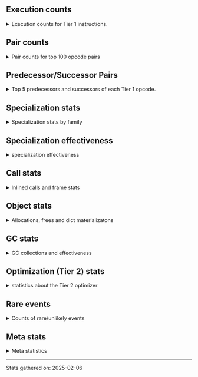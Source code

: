 ## Execution counts

<details>
<summary> Execution counts for Tier 1 instructions. </summary>


The "miss ratio" column shows the percentage of times the instruction
executed that it deoptimized. When this happens, the base unspecialized
instruction is not counted.

<table>
<thead>
<tr>
<th align="left">Name</th>
<th align="right">Base Count</th>
<th align="right">Head Count</th>
<th align="right">Change</th>
</tr>
</thead>
<tbody>
<tr>
<td align="left">POP_JUMP_IF_NONE</td>
<td align="right">513,640</td>
<td align="right">730,880</td>
<td align="right">42.3%</td>
</tr>
<tr>
<td align="left">BUILD_LIST</td>
<td align="right">575,140</td>
<td align="right">792,380</td>
<td align="right">37.8%</td>
</tr>
<tr>
<td align="left">NOT_TAKEN</td>
<td align="right">329,020</td>
<td align="right">424,320</td>
<td align="right">29.0%</td>
</tr>
<tr>
<td align="left">LOAD_ATTR_NONDESCRIPTOR_WITH_VALUES</td>
<td align="right">623,200</td>
<td align="right">800,740</td>
<td align="right">28.5%</td>
</tr>
<tr>
<td align="left">CALL_METHOD_DESCRIPTOR_FAST</td>
<td align="right">2,024,660</td>
<td align="right">2,317,180</td>
<td align="right">14.4%</td>
</tr>
<tr>
<td align="left">CALL_METHOD_DESCRIPTOR_NOARGS</td>
<td align="right">3,188,900</td>
<td align="right">3,363,360</td>
<td align="right">5.5%</td>
</tr>
<tr>
<td align="left">FOR_ITER</td>
<td align="right">3,277,200</td>
<td align="right">3,451,720</td>
<td align="right">5.3%</td>
</tr>
<tr>
<td align="left">GET_ITER</td>
<td align="right">3,311,780</td>
<td align="right">3,486,240</td>
<td align="right">5.3%</td>
</tr>
<tr>
<td align="left">STORE_FAST_STORE_FAST</td>
<td align="right">3,374,460</td>
<td align="right">3,549,020</td>
<td align="right">5.2%</td>
</tr>
<tr>
<td align="left">UNPACK_SEQUENCE_TWO_TUPLE</td>
<td align="right">3,374,460</td>
<td align="right">3,549,020</td>
<td align="right">5.2%</td>
</tr>
<tr>
<td align="left">ENTER_EXECUTOR</td>
<td align="right">8,678,500</td>
<td align="right">9,083,840</td>
<td align="right">4.7%</td>
</tr>
<tr>
<td align="left">TO_BOOL_BOOL</td>
<td align="right">8,610,400</td>
<td align="right">8,984,880</td>
<td align="right">4.3%</td>
</tr>
<tr>
<td align="left">POP_JUMP_IF_TRUE</td>
<td align="right">19,323,660</td>
<td align="right">19,915,280</td>
<td align="right">3.1%</td>
</tr>
<tr>
<td align="left">CALL_ISINSTANCE</td>
<td align="right">2,911,760</td>
<td align="right">2,993,720</td>
<td align="right">2.8%</td>
</tr>
<tr>
<td align="left">COMPARE_OP</td>
<td align="right">10,431,100</td>
<td align="right">10,648,400</td>
<td align="right">2.1%</td>
</tr>
<tr>
<td align="left">LOAD_ATTR_METHOD_NO_DICT</td>
<td align="right">32,934,900</td>
<td align="right">33,401,880</td>
<td align="right">1.4%</td>
</tr>
<tr>
<td align="left">LOAD_GLOBAL_BUILTIN</td>
<td align="right">12,030,720</td>
<td align="right">12,194,540</td>
<td align="right">1.4%</td>
</tr>
<tr>
<td align="left">STORE_FAST</td>
<td align="right">24,747,440</td>
<td align="right">25,039,960</td>
<td align="right">1.2%</td>
</tr>
<tr>
<td align="left">LOAD_FAST</td>
<td align="right">160,860,140</td>
<td align="right">162,136,020</td>
<td align="right">0.8%</td>
</tr>
<tr>
<td align="left">LOAD_ATTR_SLOT</td>
<td align="right">67,397,060</td>
<td align="right">67,694,740</td>
<td align="right">0.4%</td>
</tr>
<tr>
<td align="left">TO_BOOL_NONE</td>
<td align="right">14,464,260</td>
<td align="right">14,518,720</td>
<td align="right">0.4%</td>
</tr>
<tr>
<td align="left">LOAD_CONST_IMMORTAL</td>
<td align="right">28,788,120</td>
<td align="right">28,842,500</td>
<td align="right">0.2%</td>
</tr>
<tr>
<td align="left">POP_JUMP_IF_FALSE</td>
<td align="right">44,341,240</td>
<td align="right">44,395,800</td>
<td align="right">0.1%</td>
</tr>
<tr>
<td align="left">POP_ITER</td>
<td align="right">152,200</td>
<td align="right">152,120</td>
<td align="right">-0.1%</td>
</tr>
<tr>
<td align="left">JUMP_BACKWARD_JIT</td>
<td align="right">330,780</td>
<td align="right">330,800</td>
<td align="right">0.0%</td>
</tr>
<tr>
<td align="left">LOAD_GLOBAL_MODULE</td>
<td align="right">19,981,840</td>
<td align="right">19,981,940</td>
<td align="right">0.0%</td>
</tr>
<tr>
<td align="left">LOAD_FAST_LOAD_FAST</td>
<td align="right">19,790,780</td>
<td align="right">19,790,820</td>
<td align="right">0.0%</td>
</tr>
<tr>
<td align="left">RESUME_CHECK</td>
<td align="right">43,592,080</td>
<td align="right">43,592,060</td>
<td align="right">-0.0%</td>
</tr>
<tr>
<td align="left">RETURN_VALUE</td>
<td align="right">49,313,680</td>
<td align="right">49,313,680</td>
<td align="right">0.0%</td>
</tr>
<tr>
<td align="left">CALL_PY_EXACT_ARGS</td>
<td align="right">28,820,140</td>
<td align="right">28,820,140</td>
<td align="right">0.0%</td>
</tr>
<tr>
<td align="left">STORE_ATTR_SLOT</td>
<td align="right">18,449,440</td>
<td align="right">18,449,440</td>
<td align="right">0.0%</td>
</tr>
<tr>
<td align="left">TO_BOOL_ALWAYS_TRUE</td>
<td align="right">13,371,120</td>
<td align="right">13,371,120</td>
<td align="right">0.0%</td>
</tr>
<tr>
<td align="left">LOAD_ATTR</td>
<td align="right">13,038,820</td>
<td align="right">13,038,820</td>
<td align="right">0.0%</td>
</tr>
<tr>
<td align="left">LOAD_SMALL_INT</td>
<td align="right">10,297,040</td>
<td align="right">10,297,040</td>
<td align="right">0.0%</td>
</tr>
<tr>
<td align="left">LOAD_ATTR_NONDESCRIPTOR_NO_DICT</td>
<td align="right">9,045,280</td>
<td align="right">9,045,280</td>
<td align="right">0.0%</td>
</tr>
<tr>
<td align="left">POP_TOP</td>
<td align="right">8,064,300</td>
<td align="right">8,064,300</td>
<td align="right">0.0%</td>
</tr>
<tr>
<td align="left">INTERPRETER_EXIT</td>
<td align="right">7,280,640</td>
<td align="right">7,280,640</td>
<td align="right">0.0%</td>
</tr>
<tr>
<td align="left">CONTAINS_OP_DICT</td>
<td align="right">6,674,800</td>
<td align="right">6,674,800</td>
<td align="right">0.0%</td>
</tr>
<tr>
<td align="left">COMPARE_OP_INT</td>
<td align="right">6,289,920</td>
<td align="right">6,289,920</td>
<td align="right">0.0%</td>
</tr>
<tr>
<td align="left">BINARY_OP_ADD_INT</td>
<td align="right">5,332,780</td>
<td align="right">5,332,780</td>
<td align="right">0.0%</td>
</tr>
<tr>
<td align="left">LOAD_ATTR_INSTANCE_VALUE</td>
<td align="right">5,191,920</td>
<td align="right">5,191,920</td>
<td align="right">0.0%</td>
</tr>
<tr>
<td align="left">CALL_BUILTIN_O</td>
<td align="right">5,145,600</td>
<td align="right">5,145,600</td>
<td align="right">0.0%</td>
</tr>
<tr>
<td align="left">COPY</td>
<td align="right">4,864,300</td>
<td align="right">4,864,300</td>
<td align="right">0.0%</td>
</tr>
<tr>
<td align="left">CALL_PY_GENERAL</td>
<td align="right">4,577,340</td>
<td align="right">4,577,340</td>
<td align="right">0.0%</td>
</tr>
<tr>
<td align="left">NOP</td>
<td align="right">4,537,200</td>
<td align="right">4,537,200</td>
<td align="right">0.0%</td>
</tr>
<tr>
<td align="left">BINARY_OP_SUBTRACT_INT</td>
<td align="right">3,717,120</td>
<td align="right">3,717,120</td>
<td align="right">0.0%</td>
</tr>
<tr>
<td align="left">LOAD_DEREF</td>
<td align="right">3,701,880</td>
<td align="right">3,701,880</td>
<td align="right">0.0%</td>
</tr>
<tr>
<td align="left">BINARY_SUBSCR_LIST_INT</td>
<td align="right">3,249,080</td>
<td align="right">3,249,080</td>
<td align="right">0.0%</td>
</tr>
<tr>
<td align="left">PUSH_NULL</td>
<td align="right">3,026,340</td>
<td align="right">3,026,340</td>
<td align="right">0.0%</td>
</tr>
<tr>
<td align="left">SWAP</td>
<td align="right">3,013,420</td>
<td align="right">3,013,420</td>
<td align="right">0.0%</td>
</tr>
<tr>
<td align="left">TO_BOOL_STR</td>
<td align="right">2,873,580</td>
<td align="right">2,873,580</td>
<td align="right">0.0%</td>
</tr>
<tr>
<td align="left">JUMP_FORWARD</td>
<td align="right">2,542,140</td>
<td align="right">2,542,140</td>
<td align="right">0.0%</td>
</tr>
<tr>
<td align="left">BINARY_SUBSCR_STR_INT</td>
<td align="right">2,304,000</td>
<td align="right">2,304,000</td>
<td align="right">0.0%</td>
</tr>
<tr>
<td align="left">CONTAINS_OP_SET</td>
<td align="right">2,115,840</td>
<td align="right">2,115,840</td>
<td align="right">0.0%</td>
</tr>
<tr>
<td align="left">LOAD_ATTR_MODULE</td>
<td align="right">1,597,560</td>
<td align="right">1,597,560</td>
<td align="right">0.0%</td>
</tr>
<tr>
<td align="left">LOAD_ATTR_METHOD_WITH_VALUES</td>
<td align="right">1,286,520</td>
<td align="right">1,286,520</td>
<td align="right">0.0%</td>
</tr>
<tr>
<td align="left">BINARY_SUBSCR_DICT</td>
<td align="right">1,251,840</td>
<td align="right">1,251,840</td>
<td align="right">0.0%</td>
</tr>
<tr>
<td align="left">LOAD_CONST_MORTAL</td>
<td align="right">1,228,920</td>
<td align="right">1,228,920</td>
<td align="right">0.0%</td>
</tr>
<tr>
<td align="left">POP_JUMP_IF_NOT_NONE</td>
<td align="right">1,198,140</td>
<td align="right">1,198,140</td>
<td align="right">0.0%</td>
</tr>
<tr>
<td align="left">CALL_LIST_APPEND</td>
<td align="right">1,190,400</td>
<td align="right">1,190,400</td>
<td align="right">0.0%</td>
</tr>
<tr>
<td align="left">CALL_LEN</td>
<td align="right">1,182,720</td>
<td align="right">1,182,720</td>
<td align="right">0.0%</td>
</tr>
<tr>
<td align="left">LOAD_ATTR_PROPERTY</td>
<td align="right">1,180,980</td>
<td align="right">1,180,980</td>
<td align="right">0.0%</td>
</tr>
<tr>
<td align="left">EXIT_INIT_CHECK</td>
<td align="right">1,059,840</td>
<td align="right">1,059,840</td>
<td align="right">0.0%</td>
</tr>
<tr>
<td align="left">CALL_ALLOC_AND_ENTER_INIT</td>
<td align="right">1,059,840</td>
<td align="right">1,059,840</td>
<td align="right">0.0%</td>
</tr>
<tr>
<td align="left">CALL_BUILTIN_FAST_WITH_KEYWORDS</td>
<td align="right">1,059,840</td>
<td align="right">1,059,840</td>
<td align="right">0.0%</td>
</tr>
<tr>
<td align="left">CALL_BOUND_METHOD_EXACT_ARGS</td>
<td align="right">1,008,220</td>
<td align="right">1,008,220</td>
<td align="right">0.0%</td>
</tr>
<tr>
<td align="left">CALL_TYPE_1</td>
<td align="right">906,240</td>
<td align="right">906,240</td>
<td align="right">0.0%</td>
</tr>
<tr>
<td align="left">BINARY_OP_INPLACE_ADD_UNICODE</td>
<td align="right">875,520</td>
<td align="right">875,520</td>
<td align="right">0.0%</td>
</tr>
<tr>
<td align="left">BUILD_MAP</td>
<td align="right">791,040</td>
<td align="right">791,040</td>
<td align="right">0.0%</td>
</tr>
<tr>
<td align="left">CALL_FUNCTION_EX</td>
<td align="right">760,440</td>
<td align="right">760,440</td>
<td align="right">0.0%</td>
</tr>
<tr>
<td align="left">DICT_MERGE</td>
<td align="right">760,320</td>
<td align="right">760,320</td>
<td align="right">0.0%</td>
</tr>
<tr>
<td align="left">CALL_KW_PY</td>
<td align="right">721,920</td>
<td align="right">721,920</td>
<td align="right">0.0%</td>
</tr>
<tr>
<td align="left">MAKE_CELL</td>
<td align="right">629,820</td>
<td align="right">629,820</td>
<td align="right">0.0%</td>
</tr>
<tr>
<td align="left">BUILD_TUPLE</td>
<td align="right">591,480</td>
<td align="right">591,480</td>
<td align="right">0.0%</td>
</tr>
<tr>
<td align="left">EXTENDED_ARG</td>
<td align="right">583,660</td>
<td align="right">583,660</td>
<td align="right">0.0%</td>
</tr>
<tr>
<td align="left">CALL_KW_NON_PY</td>
<td align="right">483,840</td>
<td align="right">483,840</td>
<td align="right">0.0%</td>
</tr>
<tr>
<td align="left">IS_OP</td>
<td align="right">453,180</td>
<td align="right">453,180</td>
<td align="right">0.0%</td>
</tr>
<tr>
<td align="left">COMPARE_OP_STR</td>
<td align="right">384,000</td>
<td align="right">384,000</td>
<td align="right">0.0%</td>
</tr>
<tr>
<td align="left">FOR_ITER_LIST</td>
<td align="right">143,340</td>
<td align="right">143,340</td>
<td align="right">0.0%</td>
</tr>
<tr>
<td align="left">STORE_DEREF</td>
<td align="right">130,620</td>
<td align="right">130,620</td>
<td align="right">0.0%</td>
</tr>
<tr>
<td align="left">CONTAINS_OP</td>
<td align="right">69,200</td>
<td align="right">69,200</td>
<td align="right">0.0%</td>
</tr>
<tr>
<td align="left">COPY_FREE_VARS</td>
<td align="right">61,500</td>
<td align="right">61,500</td>
<td align="right">0.0%</td>
</tr>
<tr>
<td align="left">CALL_STR_1</td>
<td align="right">53,760</td>
<td align="right">53,760</td>
<td align="right">0.0%</td>
</tr>
<tr>
<td align="left">CALL_BUILTIN_CLASS</td>
<td align="right">46,140</td>
<td align="right">46,140</td>
<td align="right">0.0%</td>
</tr>
<tr>
<td align="left">UNARY_NOT</td>
<td align="right">46,080</td>
<td align="right">46,080</td>
<td align="right">0.0%</td>
</tr>
<tr>
<td align="left">LOAD_FAST_CHECK</td>
<td align="right">46,080</td>
<td align="right">46,080</td>
<td align="right">0.0%</td>
</tr>
<tr>
<td align="left">TO_BOOL_LIST</td>
<td align="right">39,500</td>
<td align="right">39,500</td>
<td align="right">0.0%</td>
</tr>
<tr>
<td align="left">LOAD_ATTR_CLASS_WITH_METACLASS_CHECK</td>
<td align="right">38,400</td>
<td align="right">38,400</td>
<td align="right">0.0%</td>
</tr>
<tr>
<td align="left">CALL_BUILTIN_FAST</td>
<td align="right">30,720</td>
<td align="right">30,720</td>
<td align="right">0.0%</td>
</tr>
<tr>
<td align="left">CALL_NON_PY_GENERAL</td>
<td align="right">23,220</td>
<td align="right">23,220</td>
<td align="right">0.0%</td>
</tr>
<tr>
<td align="left">CHECK_EXC_MATCH</td>
<td align="right">23,040</td>
<td align="right">23,040</td>
<td align="right">0.0%</td>
</tr>
<tr>
<td align="left">POP_EXCEPT</td>
<td align="right">23,040</td>
<td align="right">23,040</td>
<td align="right">0.0%</td>
</tr>
<tr>
<td align="left">PUSH_EXC_INFO</td>
<td align="right">23,040</td>
<td align="right">23,040</td>
<td align="right">0.0%</td>
</tr>
<tr>
<td align="left">MAKE_FUNCTION</td>
<td align="right">15,420</td>
<td align="right">15,420</td>
<td align="right">0.0%</td>
</tr>
<tr>
<td align="left">SET_FUNCTION_ATTRIBUTE</td>
<td align="right">15,420</td>
<td align="right">15,420</td>
<td align="right">0.0%</td>
</tr>
<tr>
<td align="left">BINARY_SUBSCR_GETITEM</td>
<td align="right">15,360</td>
<td align="right">15,360</td>
<td align="right">0.0%</td>
</tr>
<tr>
<td align="left">TO_BOOL_INT</td>
<td align="right">15,360</td>
<td align="right">15,360</td>
<td align="right">0.0%</td>
</tr>
<tr>
<td align="left">CALL_BOUND_METHOD_GENERAL</td>
<td align="right">13,000</td>
<td align="right">13,000</td>
<td align="right">0.0%</td>
</tr>
<tr>
<td align="left">TO_BOOL</td>
<td align="right">7,820</td>
<td align="right">7,820</td>
<td align="right">0.0%</td>
</tr>
<tr>
<td align="left">FOR_ITER_RANGE</td>
<td align="right">7,740</td>
<td align="right">7,740</td>
<td align="right">0.0%</td>
</tr>
<tr>
<td align="left">BINARY_SUBSCR</td>
<td align="right">7,700</td>
<td align="right">7,700</td>
<td align="right">0.0%</td>
</tr>
<tr>
<td align="left">BINARY_OP_ADD_FLOAT</td>
<td align="right">7,680</td>
<td align="right">7,680</td>
<td align="right">0.0%</td>
</tr>
<tr>
<td align="left">DICT_UPDATE</td>
<td align="right">7,680</td>
<td align="right">7,680</td>
<td align="right">0.0%</td>
</tr>
<tr>
<td align="left">BINARY_OP_SUBTRACT_FLOAT</td>
<td align="right">7,680</td>
<td align="right">7,680</td>
<td align="right">0.0%</td>
</tr>
<tr>
<td align="left">STORE_SUBSCR_DICT</td>
<td align="right">7,680</td>
<td align="right">7,680</td>
<td align="right">0.0%</td>
</tr>
<tr>
<td align="left">CALL</td>
<td align="right">220</td>
<td align="right">220</td>
<td align="right">0.0%</td>
</tr>
<tr>
<td align="left">LOAD_GLOBAL</td>
<td align="right">80</td>
<td align="right">80</td>
<td align="right">0.0%</td>
</tr>
<tr>
<td align="left">CALL_INTRINSIC_1</td>
<td align="right">60</td>
<td align="right">60</td>
<td align="right">0.0%</td>
</tr>
<tr>
<td align="left">LIST_EXTEND</td>
<td align="right">60</td>
<td align="right">60</td>
<td align="right">0.0%</td>
</tr>
<tr>
<td align="left">BINARY_SUBSCR_TUPLE_INT</td>
<td align="right">60</td>
<td align="right">60</td>
<td align="right">0.0%</td>
</tr>
<tr>
<td align="left">CALL_METHOD_DESCRIPTOR_O</td>
<td align="right">60</td>
<td align="right">60</td>
<td align="right">0.0%</td>
</tr>
<tr>
<td align="left">BINARY_SLICE</td>
<td align="right">20</td>
<td align="right"></td>
<td align="right"></td>
</tr>
<tr>
<td align="left">UNPACK_SEQUENCE</td>
<td align="right">20</td>
<td align="right">20</td>
<td align="right">0.0%</td>
</tr>
</tbody>
</table>


</details>

## Pair counts

<details>
<summary> Pair counts for top 100 opcode pairs </summary>


Pairs of specialized operations that deoptimize and are then followed by
the corresponding unspecialized instruction are not counted as pairs.

Not included in comparative output.


</details>

## Predecessor/Successor Pairs

<details>
<summary> Top 5 predecessors and successors of each Tier 1 opcode. </summary>


This does not include the unspecialized instructions that occur after a
specialized instruction deoptimizes.

Not included in comparative output.


</details>

## Specialization stats

<details>
<summary> Specialization stats by family </summary>

### BINARY_OP

<details>
<summary> specialization stats for BINARY_OP family </summary>

<table>
<thead>
<tr>
<th align="left">Kind</th>
<th align="right">Base Count</th>
<th align="right">Base Ratio</th>
<th align="right">Head Count</th>
<th align="right">Head Ratio</th>
<th align="right">Change</th>
</tr>
</thead>
<tbody>
<tr>
<td align="left">
hit
<details>
<summary>ⓘ</summary>

Specialized instructions that complete.
</details>
</td>
<td align="right">38,883,780</td>
<td align="right">100.0%</td>
<td align="right">38,883,780</td>
<td align="right">100.0%</td>
<td align="right">0.0%</td>
</tr>
<tr>
<td align="left">
miss
<details>
<summary>ⓘ</summary>

Specialized instructions that deopt.
</details>
</td>
<td align="right">60</td>
<td align="right">0.0%</td>
<td align="right">60</td>
<td align="right">0.0%</td>
<td align="right">0.0%</td>
</tr>
</tbody>
</table>


</details>

### BINARY_SLICE

<details>
<summary> specialization stats for BINARY_SLICE family </summary>

<table>
<thead>
<tr>
<th align="left">Kind</th>
<th align="right">Base Count</th>
<th align="right">Base Ratio</th>
<th align="right">Head Count</th>
<th align="right">Head Ratio</th>
<th align="right">Change</th>
</tr>
</thead>
<tbody>
<tr>
<td align="left">
deferred
<details>
<summary>ⓘ</summary>

Lists the number of "deferred" (i.e. not specialized) instructions executed.
</details>
</td>
<td align="right">20</td>
<td align="right">100.0%</td>
<td align="right"></td>
<td align="right"></td>
<td align="right"></td>
</tr>
</tbody>
</table>


</details>

### BINARY_SUBSCR

<details>
<summary> specialization stats for BINARY_SUBSCR family </summary>

<table>
<thead>
<tr>
<th align="left">Kind</th>
<th align="right">Base Count</th>
<th align="right">Base Ratio</th>
<th align="right">Head Count</th>
<th align="right">Head Ratio</th>
<th align="right">Change</th>
</tr>
</thead>
<tbody>
<tr>
<td align="left">
deferred
<details>
<summary>ⓘ</summary>

Lists the number of "deferred" (i.e. not specialized) instructions executed.
</details>
</td>
<td align="right">7,680</td>
<td align="right">0.0%</td>
<td align="right">7,680</td>
<td align="right">0.0%</td>
<td align="right">0.0%</td>
</tr>
<tr>
<td align="left">
hit
<details>
<summary>ⓘ</summary>

Specialized instructions that complete.
</details>
</td>
<td align="right">25,904,700</td>
<td align="right">99.9%</td>
<td align="right">25,904,700</td>
<td align="right">99.9%</td>
<td align="right">0.0%</td>
</tr>
<tr>
<td align="left">
miss
<details>
<summary>ⓘ</summary>

Specialized instructions that deopt.
</details>
</td>
<td align="right">23,480</td>
<td align="right">0.1%</td>
<td align="right">23,480</td>
<td align="right">0.1%</td>
<td align="right">0.0%</td>
</tr>
</tbody>
</table>

<table>
<thead>
<tr>
<th align="left">Success</th>
<th align="right">Base Count</th>
<th align="right">Base Ratio</th>
<th align="right">Head Count</th>
<th align="right">Head Ratio</th>
<th align="right">Change</th>
</tr>
</thead>
<tbody>
<tr>
<td align="left">Success</td>
<td align="right">460</td>
<td align="right">100.0%</td>
<td align="right">460</td>
<td align="right">100.0%</td>
<td align="right">0.0%</td>
</tr>
<tr>
<td align="left">Failure</td>
<td align="right">0</td>
<td align="right">0.0%</td>
<td align="right">0</td>
<td align="right">0.0%</td>
<td align="right"></td>
</tr>
</tbody>
</table>


</details>

### CALL

<details>
<summary> specialization stats for CALL family </summary>

<table>
<thead>
<tr>
<th align="left">Kind</th>
<th align="right">Base Count</th>
<th align="right">Base Ratio</th>
<th align="right">Head Count</th>
<th align="right">Head Ratio</th>
<th align="right">Change</th>
</tr>
</thead>
<tbody>
<tr>
<td align="left">
deferred
<details>
<summary>ⓘ</summary>

Lists the number of "deferred" (i.e. not specialized) instructions executed.
</details>
</td>
<td align="right">1,425,880</td>
<td align="right">2.1%</td>
<td align="right">1,425,880</td>
<td align="right">2.1%</td>
<td align="right">0.0%</td>
</tr>
<tr>
<td align="left">
hit
<details>
<summary>ⓘ</summary>

Specialized instructions that complete.
</details>
</td>
<td align="right">66,900,640</td>
<td align="right">97.9%</td>
<td align="right">66,900,640</td>
<td align="right">97.9%</td>
<td align="right">0.0%</td>
</tr>
<tr>
<td align="left">
miss
<details>
<summary>ⓘ</summary>

Specialized instructions that deopt.
</details>
</td>
<td align="right">1,453,280</td>
<td align="right">2.1%</td>
<td align="right">1,453,280</td>
<td align="right">2.1%</td>
<td align="right">0.0%</td>
</tr>
</tbody>
</table>

<table>
<thead>
<tr>
<th align="left">Success</th>
<th align="right">Base Count</th>
<th align="right">Base Ratio</th>
<th align="right">Head Count</th>
<th align="right">Head Ratio</th>
<th align="right">Change</th>
</tr>
</thead>
<tbody>
<tr>
<td align="left">Success</td>
<td align="right">27,620</td>
<td align="right">100.0%</td>
<td align="right">27,620</td>
<td align="right">100.0%</td>
<td align="right">0.0%</td>
</tr>
<tr>
<td align="left">Failure</td>
<td align="right">0</td>
<td align="right">0.0%</td>
<td align="right">0</td>
<td align="right">0.0%</td>
<td align="right"></td>
</tr>
</tbody>
</table>


</details>

### COMPARE_OP

<details>
<summary> specialization stats for COMPARE_OP family </summary>

<table>
<thead>
<tr>
<th align="left">Kind</th>
<th align="right">Base Count</th>
<th align="right">Base Ratio</th>
<th align="right">Head Count</th>
<th align="right">Head Ratio</th>
<th align="right">Change</th>
</tr>
</thead>
<tbody>
<tr>
<td align="left">
deferred
<details>
<summary>ⓘ</summary>

Lists the number of "deferred" (i.e. not specialized) instructions executed.
</details>
</td>
<td align="right">10,428,520</td>
<td align="right">27.2%</td>
<td align="right">10,645,760</td>
<td align="right">27.6%</td>
<td align="right">2.1%</td>
</tr>
<tr>
<td align="left">
hit
<details>
<summary>ⓘ</summary>

Specialized instructions that complete.
</details>
</td>
<td align="right">27,893,760</td>
<td align="right">72.8%</td>
<td align="right">27,893,760</td>
<td align="right">72.4%</td>
<td align="right">0.0%</td>
</tr>
</tbody>
</table>

<table>
<thead>
<tr>
<th align="left">Success</th>
<th align="right">Base Count</th>
<th align="right">Base Ratio</th>
<th align="right">Head Count</th>
<th align="right">Head Ratio</th>
<th align="right">Change</th>
</tr>
</thead>
<tbody>
<tr>
<td align="left">Failure</td>
<td align="right">2,580</td>
<td align="right">100.0%</td>
<td align="right">2,640</td>
<td align="right">100.0%</td>
<td align="right">2.3%</td>
</tr>
<tr>
<td align="left">Success</td>
<td align="right">0</td>
<td align="right">0.0%</td>
<td align="right">0</td>
<td align="right">0.0%</td>
<td align="right"></td>
</tr>
</tbody>
</table>

<table>
<thead>
<tr>
<th align="left">Failure kind</th>
<th align="right">Base Count</th>
<th align="right">Base Ratio</th>
<th align="right">Head Count</th>
<th align="right">Head Ratio</th>
<th align="right">Change</th>
</tr>
</thead>
<tbody>
<tr>
<td align="left">different types</td>
<td align="right">100</td>
<td align="right">3.9%</td>
<td align="right">160</td>
<td align="right">6.1%</td>
<td align="right">60.0%</td>
</tr>
<tr>
<td align="left">baseobject</td>
<td align="right">2,480</td>
<td align="right">96.1%</td>
<td align="right">2,480</td>
<td align="right">93.9%</td>
<td align="right">0.0%</td>
</tr>
</tbody>
</table>


</details>

### CONTAINS_OP

<details>
<summary> specialization stats for CONTAINS_OP family </summary>

<table>
<thead>
<tr>
<th align="left">Kind</th>
<th align="right">Base Count</th>
<th align="right">Base Ratio</th>
<th align="right">Head Count</th>
<th align="right">Head Ratio</th>
<th align="right">Change</th>
</tr>
</thead>
<tbody>
<tr>
<td align="left">
deferred
<details>
<summary>ⓘ</summary>

Lists the number of "deferred" (i.e. not specialized) instructions executed.
</details>
</td>
<td align="right">69,120</td>
<td align="right">0.5%</td>
<td align="right">69,120</td>
<td align="right">0.5%</td>
<td align="right">0.0%</td>
</tr>
<tr>
<td align="left">
hit
<details>
<summary>ⓘ</summary>

Specialized instructions that complete.
</details>
</td>
<td align="right">13,017,600</td>
<td align="right">91.0%</td>
<td align="right">13,017,600</td>
<td align="right">91.0%</td>
<td align="right">0.0%</td>
</tr>
<tr>
<td align="left">
miss
<details>
<summary>ⓘ</summary>

Specialized instructions that deopt.
</details>
</td>
<td align="right">1,221,120</td>
<td align="right">8.5%</td>
<td align="right">1,221,120</td>
<td align="right">8.5%</td>
<td align="right">0.0%</td>
</tr>
</tbody>
</table>

<table>
<thead>
<tr>
<th align="left">Success</th>
<th align="right">Base Count</th>
<th align="right">Base Ratio</th>
<th align="right">Head Count</th>
<th align="right">Head Ratio</th>
<th align="right">Change</th>
</tr>
</thead>
<tbody>
<tr>
<td align="left">Success</td>
<td align="right">23,040</td>
<td align="right">99.7%</td>
<td align="right">23,040</td>
<td align="right">99.7%</td>
<td align="right">0.0%</td>
</tr>
<tr>
<td align="left">Failure</td>
<td align="right">80</td>
<td align="right">0.3%</td>
<td align="right">80</td>
<td align="right">0.3%</td>
<td align="right">0.0%</td>
</tr>
</tbody>
</table>

<table>
<thead>
<tr>
<th align="left">Failure kind</th>
<th align="right">Base Count</th>
<th align="right">Base Ratio</th>
<th align="right">Head Count</th>
<th align="right">Head Ratio</th>
<th align="right">Change</th>
</tr>
</thead>
<tbody>
<tr>
<td align="left">tuple</td>
<td align="right">40</td>
<td align="right">50.0%</td>
<td align="right">40</td>
<td align="right">50.0%</td>
<td align="right">0.0%</td>
</tr>
<tr>
<td align="left">list</td>
<td align="right">40</td>
<td align="right">50.0%</td>
<td align="right">40</td>
<td align="right">50.0%</td>
<td align="right">0.0%</td>
</tr>
</tbody>
</table>


</details>

### FOR_ITER

<details>
<summary> specialization stats for FOR_ITER family </summary>

<table>
<thead>
<tr>
<th align="left">Kind</th>
<th align="right">Base Count</th>
<th align="right">Base Ratio</th>
<th align="right">Head Count</th>
<th align="right">Head Ratio</th>
<th align="right">Change</th>
</tr>
</thead>
<tbody>
<tr>
<td align="left">
deferred
<details>
<summary>ⓘ</summary>

Lists the number of "deferred" (i.e. not specialized) instructions executed.
</details>
</td>
<td align="right">3,276,400</td>
<td align="right">95.6%</td>
<td align="right">3,450,880</td>
<td align="right">95.8%</td>
<td align="right">5.3%</td>
</tr>
<tr>
<td align="left">
hit
<details>
<summary>ⓘ</summary>

Specialized instructions that complete.
</details>
</td>
<td align="right">151,080</td>
<td align="right">4.4%</td>
<td align="right">151,080</td>
<td align="right">4.2%</td>
<td align="right">0.0%</td>
</tr>
</tbody>
</table>

<table>
<thead>
<tr>
<th align="left">Success</th>
<th align="right">Base Count</th>
<th align="right">Base Ratio</th>
<th align="right">Head Count</th>
<th align="right">Head Ratio</th>
<th align="right">Change</th>
</tr>
</thead>
<tbody>
<tr>
<td align="left">Failure</td>
<td align="right">800</td>
<td align="right">100.0%</td>
<td align="right">840</td>
<td align="right">100.0%</td>
<td align="right">5.0%</td>
</tr>
<tr>
<td align="left">Success</td>
<td align="right">0</td>
<td align="right">0.0%</td>
<td align="right">0</td>
<td align="right">0.0%</td>
<td align="right"></td>
</tr>
</tbody>
</table>

<table>
<thead>
<tr>
<th align="left">Failure kind</th>
<th align="right">Base Count</th>
<th align="right">Base Ratio</th>
<th align="right">Head Count</th>
<th align="right">Head Ratio</th>
<th align="right">Change</th>
</tr>
</thead>
<tbody>
<tr>
<td align="left">dict items</td>
<td align="right">360</td>
<td align="right">45.0%</td>
<td align="right">400</td>
<td align="right">47.6%</td>
<td align="right">11.1%</td>
</tr>
<tr>
<td align="left">ascii string</td>
<td align="right">260</td>
<td align="right">32.5%</td>
<td align="right">260</td>
<td align="right">31.0%</td>
<td align="right">0.0%</td>
</tr>
<tr>
<td align="left">dict keys</td>
<td align="right">180</td>
<td align="right">22.5%</td>
<td align="right">180</td>
<td align="right">21.4%</td>
<td align="right">0.0%</td>
</tr>
</tbody>
</table>


</details>

### LOAD_ATTR

<details>
<summary> specialization stats for LOAD_ATTR family </summary>

<table>
<thead>
<tr>
<th align="left">Kind</th>
<th align="right">Base Count</th>
<th align="right">Base Ratio</th>
<th align="right">Head Count</th>
<th align="right">Head Ratio</th>
<th align="right">Change</th>
</tr>
</thead>
<tbody>
<tr>
<td align="left">
miss
<details>
<summary>ⓘ</summary>

Specialized instructions that deopt.
</details>
</td>
<td align="right">2,639,640</td>
<td align="right">0.8%</td>
<td align="right">3,079,020</td>
<td align="right">1.0%</td>
<td align="right">16.6%</td>
</tr>
<tr>
<td align="left">
hit
<details>
<summary>ⓘ</summary>

Specialized instructions that complete.
</details>
</td>
<td align="right">303,104,580</td>
<td align="right">95.1%</td>
<td align="right">303,148,840</td>
<td align="right">95.0%</td>
<td align="right">0.0%</td>
</tr>
<tr>
<td align="left">
deferred
<details>
<summary>ⓘ</summary>

Lists the number of "deferred" (i.e. not specialized) instructions executed.
</details>
</td>
<td align="right">13,033,020</td>
<td align="right">4.1%</td>
<td align="right">13,033,020</td>
<td align="right">4.1%</td>
<td align="right">0.0%</td>
</tr>
</tbody>
</table>

<table>
<thead>
<tr>
<th align="left">Success</th>
<th align="right">Base Count</th>
<th align="right">Base Ratio</th>
<th align="right">Head Count</th>
<th align="right">Head Ratio</th>
<th align="right">Change</th>
</tr>
</thead>
<tbody>
<tr>
<td align="left">Success</td>
<td align="right">49,960</td>
<td align="right">89.9%</td>
<td align="right">58,260</td>
<td align="right">91.2%</td>
<td align="right">16.6%</td>
</tr>
<tr>
<td align="left">Failure</td>
<td align="right">5,620</td>
<td align="right">10.1%</td>
<td align="right">5,620</td>
<td align="right">8.8%</td>
<td align="right">0.0%</td>
</tr>
</tbody>
</table>

<table>
<thead>
<tr>
<th align="left">Failure kind</th>
<th align="right">Base Count</th>
<th align="right">Base Ratio</th>
<th align="right">Head Count</th>
<th align="right">Head Ratio</th>
<th align="right">Change</th>
</tr>
</thead>
<tbody>
<tr>
<td align="left">mutable class</td>
<td align="right">4,720</td>
<td align="right">84.0%</td>
<td align="right">4,720</td>
<td align="right">84.0%</td>
<td align="right">0.0%</td>
</tr>
<tr>
<td align="left">method</td>
<td align="right">760</td>
<td align="right">13.5%</td>
<td align="right">760</td>
<td align="right">13.5%</td>
<td align="right">0.0%</td>
</tr>
<tr>
<td align="left">class method obj</td>
<td align="right">120</td>
<td align="right">2.1%</td>
<td align="right">120</td>
<td align="right">2.1%</td>
<td align="right">0.0%</td>
</tr>
</tbody>
</table>


</details>

### LOAD_GLOBAL

<details>
<summary> specialization stats for LOAD_GLOBAL family </summary>

<table>
<thead>
<tr>
<th align="left">Kind</th>
<th align="right">Base Count</th>
<th align="right">Base Ratio</th>
<th align="right">Head Count</th>
<th align="right">Head Ratio</th>
<th align="right">Change</th>
</tr>
</thead>
<tbody>
<tr>
<td align="left">
hit
<details>
<summary>ⓘ</summary>

Specialized instructions that complete.
</details>
</td>
<td align="right">32,012,560</td>
<td align="right">100.0%</td>
<td align="right">32,176,480</td>
<td align="right">100.0%</td>
<td align="right">0.5%</td>
</tr>
</tbody>
</table>

<table>
<thead>
<tr>
<th align="left">Success</th>
<th align="right">Base Count</th>
<th align="right">Base Ratio</th>
<th align="right">Head Count</th>
<th align="right">Head Ratio</th>
<th align="right">Change</th>
</tr>
</thead>
<tbody>
<tr>
<td align="left">Success</td>
<td align="right">80</td>
<td align="right">100.0%</td>
<td align="right">80</td>
<td align="right">100.0%</td>
<td align="right">0.0%</td>
</tr>
<tr>
<td align="left">Failure</td>
<td align="right">0</td>
<td align="right">0.0%</td>
<td align="right">0</td>
<td align="right">0.0%</td>
<td align="right"></td>
</tr>
</tbody>
</table>


</details>

### STORE_ATTR

<details>
<summary> specialization stats for STORE_ATTR family </summary>

<table>
<thead>
<tr>
<th align="left">Kind</th>
<th align="right">Base Count</th>
<th align="right">Base Ratio</th>
<th align="right">Head Count</th>
<th align="right">Head Ratio</th>
<th align="right">Change</th>
</tr>
</thead>
<tbody>
<tr>
<td align="left">
hit
<details>
<summary>ⓘ</summary>

Specialized instructions that complete.
</details>
</td>
<td align="right">68,564,280</td>
<td align="right">93.6%</td>
<td align="right">68,564,280</td>
<td align="right">93.6%</td>
<td align="right">0.0%</td>
</tr>
<tr>
<td align="left">
miss
<details>
<summary>ⓘ</summary>

Specialized instructions that deopt.
</details>
</td>
<td align="right">4,652,480</td>
<td align="right">6.4%</td>
<td align="right">4,652,480</td>
<td align="right">6.4%</td>
<td align="right">0.0%</td>
</tr>
</tbody>
</table>

<table>
<thead>
<tr>
<th align="left">Success</th>
<th align="right">Base Count</th>
<th align="right">Base Ratio</th>
<th align="right">Head Count</th>
<th align="right">Head Ratio</th>
<th align="right">Change</th>
</tr>
</thead>
<tbody>
<tr>
<td align="left">Success</td>
<td align="right">87,800</td>
<td align="right">100.0%</td>
<td align="right">87,800</td>
<td align="right">100.0%</td>
<td align="right">0.0%</td>
</tr>
<tr>
<td align="left">Failure</td>
<td align="right">0</td>
<td align="right">0.0%</td>
<td align="right">0</td>
<td align="right">0.0%</td>
<td align="right"></td>
</tr>
</tbody>
</table>


</details>

### STORE_SUBSCR

<details>
<summary> specialization stats for STORE_SUBSCR family </summary>

<table>
<thead>
<tr>
<th align="left">Kind</th>
<th align="right">Base Count</th>
<th align="right">Base Ratio</th>
<th align="right">Head Count</th>
<th align="right">Head Ratio</th>
<th align="right">Change</th>
</tr>
</thead>
<tbody>
<tr>
<td align="left">
hit
<details>
<summary>ⓘ</summary>

Specialized instructions that complete.
</details>
</td>
<td align="right">7,680</td>
<td align="right">100.0%</td>
<td align="right">7,680</td>
<td align="right">100.0%</td>
<td align="right">0.0%</td>
</tr>
</tbody>
</table>


</details>

### TO_BOOL

<details>
<summary> specialization stats for TO_BOOL family </summary>

<table>
<thead>
<tr>
<th align="left">Kind</th>
<th align="right">Base Count</th>
<th align="right">Base Ratio</th>
<th align="right">Head Count</th>
<th align="right">Head Ratio</th>
<th align="right">Change</th>
</tr>
</thead>
<tbody>
<tr>
<td align="left">
deferred
<details>
<summary>ⓘ</summary>

Lists the number of "deferred" (i.e. not specialized) instructions executed.
</details>
</td>
<td align="right">7,740</td>
<td align="right">0.0%</td>
<td align="right">7,740</td>
<td align="right">0.0%</td>
<td align="right">0.0%</td>
</tr>
<tr>
<td align="left">
hit
<details>
<summary>ⓘ</summary>

Specialized instructions that complete.
</details>
</td>
<td align="right">56,439,300</td>
<td align="right">96.7%</td>
<td align="right">56,439,300</td>
<td align="right">96.7%</td>
<td align="right">0.0%</td>
</tr>
<tr>
<td align="left">
miss
<details>
<summary>ⓘ</summary>

Specialized instructions that deopt.
</details>
</td>
<td align="right">1,893,680</td>
<td align="right">3.2%</td>
<td align="right">1,893,680</td>
<td align="right">3.2%</td>
<td align="right">0.0%</td>
</tr>
</tbody>
</table>

<table>
<thead>
<tr>
<th align="left">Success</th>
<th align="right">Base Count</th>
<th align="right">Base Ratio</th>
<th align="right">Head Count</th>
<th align="right">Head Ratio</th>
<th align="right">Change</th>
</tr>
</thead>
<tbody>
<tr>
<td align="left">Success</td>
<td align="right">35,760</td>
<td align="right">99.8%</td>
<td align="right">35,760</td>
<td align="right">99.8%</td>
<td align="right">0.0%</td>
</tr>
<tr>
<td align="left">Failure</td>
<td align="right">60</td>
<td align="right">0.2%</td>
<td align="right">60</td>
<td align="right">0.2%</td>
<td align="right">0.0%</td>
</tr>
</tbody>
</table>

<table>
<thead>
<tr>
<th align="left">Failure kind</th>
<th align="right">Base Count</th>
<th align="right">Base Ratio</th>
<th align="right">Head Count</th>
<th align="right">Head Ratio</th>
<th align="right">Change</th>
</tr>
</thead>
<tbody>
<tr>
<td align="left">other</td>
<td align="right">40</td>
<td align="right">66.7%</td>
<td align="right">40</td>
<td align="right">66.7%</td>
<td align="right">0.0%</td>
</tr>
<tr>
<td align="left">sequence</td>
<td align="right">20</td>
<td align="right">33.3%</td>
<td align="right">20</td>
<td align="right">33.3%</td>
<td align="right">0.0%</td>
</tr>
</tbody>
</table>


</details>

### UNPACK_SEQUENCE

<details>
<summary> specialization stats for UNPACK_SEQUENCE family </summary>

<table>
<thead>
<tr>
<th align="left">Kind</th>
<th align="right">Base Count</th>
<th align="right">Base Ratio</th>
<th align="right">Head Count</th>
<th align="right">Head Ratio</th>
<th align="right">Change</th>
</tr>
</thead>
<tbody>
<tr>
<td align="left">
hit
<details>
<summary>ⓘ</summary>

Specialized instructions that complete.
</details>
</td>
<td align="right">7,134,780</td>
<td align="right">100.0%</td>
<td align="right">7,134,780</td>
<td align="right">100.0%</td>
<td align="right">0.0%</td>
</tr>
</tbody>
</table>

<table>
<thead>
<tr>
<th align="left">Success</th>
<th align="right">Base Count</th>
<th align="right">Base Ratio</th>
<th align="right">Head Count</th>
<th align="right">Head Ratio</th>
<th align="right">Change</th>
</tr>
</thead>
<tbody>
<tr>
<td align="left">Success</td>
<td align="right">20</td>
<td align="right">100.0%</td>
<td align="right">20</td>
<td align="right">100.0%</td>
<td align="right">0.0%</td>
</tr>
<tr>
<td align="left">Failure</td>
<td align="right">0</td>
<td align="right">0.0%</td>
<td align="right">0</td>
<td align="right">0.0%</td>
<td align="right"></td>
</tr>
</tbody>
</table>


</details>


</details>

## Specialization effectiveness

<details>
<summary> specialization effectiveness </summary>


All entries are execution counts. Should add up to the total number of
Tier 1 instructions executed.

<table>
<thead>
<tr>
<th align="left">Instructions</th>
<th align="right">Base Count</th>
<th align="right">Base Ratio</th>
<th align="right">Head Count</th>
<th align="right">Head Ratio</th>
<th align="right">Change</th>
</tr>
</thead>
<tbody>
<tr>
<td align="left">
Specialized misses
<details>
<summary>ⓘ</summary>

Specialized instructions, e.g. `LOAD_ATTR_MODULE` that deopt.
</details>
</td>
<td align="right">11,883,940</td>
<td align="right">1.5%</td>
<td align="right">12,323,320</td>
<td align="right">1.5%</td>
<td align="right">3.7%</td>
</tr>
<tr>
<td align="left">
Not specialized
<details>
<summary>ⓘ</summary>

Instructions that could be specialized but aren't, e.g. `LOAD_ATTR`, `BINARY_SLICE`.
</details>
</td>
<td align="right">26,832,180</td>
<td align="right">3.4%</td>
<td align="right">27,223,980</td>
<td align="right">3.4%</td>
<td align="right">1.5%</td>
</tr>
<tr>
<td align="left">
Basic
<details>
<summary>ⓘ</summary>

Instructions that are not and cannot be specialized, e.g. `LOAD_FAST`.
</details>
</td>
<td align="right">389,858,900</td>
<td align="right">49.4%</td>
<td align="right">393,357,580</td>
<td align="right">49.4%</td>
<td align="right">0.9%</td>
</tr>
<tr>
<td align="left">
Specialized hits
<details>
<summary>ⓘ</summary>

Specialized instructions, e.g. `LOAD_ATTR_MODULE` that complete.
</details>
</td>
<td align="right">361,395,220</td>
<td align="right">45.7%</td>
<td align="right">363,268,780</td>
<td align="right">45.6%</td>
<td align="right">0.5%</td>
</tr>
</tbody>
</table>

### Deferred by instruction

<details>
<summary> Breakdown of deferred (not specialized) instruction counts by family </summary>

<table>
<thead>
<tr>
<th align="left">Name</th>
<th align="right">Base Count</th>
<th align="right">Base Ratio</th>
<th align="right">Head Count</th>
<th align="right">Head Ratio</th>
<th align="right">Change</th>
</tr>
</thead>
<tbody>
<tr>
<td align="left">BINARY_SLICE</td>
<td align="right">20</td>
<td align="right">0.0%</td>
<td align="right">0</td>
<td align="right">0.0%</td>
<td align="right">-100.0%</td>
</tr>
<tr>
<td align="left">FOR_ITER</td>
<td align="right">3,276,400</td>
<td align="right">11.6%</td>
<td align="right">3,450,880</td>
<td align="right">12.0%</td>
<td align="right">5.3%</td>
</tr>
<tr>
<td align="left">COMPARE_OP</td>
<td align="right">10,428,520</td>
<td align="right">36.9%</td>
<td align="right">10,645,760</td>
<td align="right">37.2%</td>
<td align="right">2.1%</td>
</tr>
<tr>
<td align="left">LOAD_ATTR</td>
<td align="right">13,033,020</td>
<td align="right">46.1%</td>
<td align="right">13,033,020</td>
<td align="right">45.5%</td>
<td align="right">0.0%</td>
</tr>
<tr>
<td align="left">CALL</td>
<td align="right">1,425,880</td>
<td align="right">5.0%</td>
<td align="right">1,425,880</td>
<td align="right">5.0%</td>
<td align="right">0.0%</td>
</tr>
<tr>
<td align="left">CONTAINS_OP</td>
<td align="right">69,120</td>
<td align="right">0.2%</td>
<td align="right">69,120</td>
<td align="right">0.2%</td>
<td align="right">0.0%</td>
</tr>
<tr>
<td align="left">TO_BOOL</td>
<td align="right">7,740</td>
<td align="right">0.0%</td>
<td align="right">7,740</td>
<td align="right">0.0%</td>
<td align="right">0.0%</td>
</tr>
<tr>
<td align="left">BINARY_SUBSCR</td>
<td align="right">7,680</td>
<td align="right">0.0%</td>
<td align="right">7,680</td>
<td align="right">0.0%</td>
<td align="right">0.0%</td>
</tr>
<tr>
<td align="left">STORE_SLICE</td>
<td align="right">0</td>
<td align="right">0.0%</td>
<td align="right">0</td>
<td align="right">0.0%</td>
<td align="right"></td>
</tr>
<tr>
<td align="left">CACHE</td>
<td align="right">0</td>
<td align="right">0.0%</td>
<td align="right">0</td>
<td align="right">0.0%</td>
<td align="right"></td>
</tr>
</tbody>
</table>


</details>

### Misses by instruction

<details>
<summary> Breakdown of misses (specialized deopts) instruction counts by family </summary>

<table>
<thead>
<tr>
<th align="left">Name</th>
<th align="right">Base Count</th>
<th align="right">Base Ratio</th>
<th align="right">Head Count</th>
<th align="right">Head Ratio</th>
<th align="right">Change</th>
</tr>
</thead>
<tbody>
<tr>
<td align="left">LOAD_ATTR_NONDESCRIPTOR_WITH_VALUES</td>
<td align="right">536,020</td>
<td align="right">4.5%</td>
<td align="right">698,780</td>
<td align="right">5.7%</td>
<td align="right">30.4%</td>
</tr>
<tr>
<td align="left">LOAD_ATTR_SLOT</td>
<td align="right">1,086,020</td>
<td align="right">9.1%</td>
<td align="right">1,362,640</td>
<td align="right">11.1%</td>
<td align="right">25.5%</td>
</tr>
<tr>
<td align="left">STORE_ATTR_SLOT</td>
<td align="right">4,652,480</td>
<td align="right">39.1%</td>
<td align="right">4,652,480</td>
<td align="right">37.8%</td>
<td align="right">0.0%</td>
</tr>
<tr>
<td align="left">LOAD_ATTR_METHOD_WITH_VALUES</td>
<td align="right">1,017,600</td>
<td align="right">8.6%</td>
<td align="right">1,017,600</td>
<td align="right">8.3%</td>
<td align="right">0.0%</td>
</tr>
<tr>
<td align="left">TO_BOOL_NONE</td>
<td align="right">920,940</td>
<td align="right">7.7%</td>
<td align="right">920,940</td>
<td align="right">7.5%</td>
<td align="right">0.0%</td>
</tr>
<tr>
<td align="left">CALL_PY_EXACT_ARGS</td>
<td align="right">732,640</td>
<td align="right">6.2%</td>
<td align="right">732,640</td>
<td align="right">5.9%</td>
<td align="right">0.0%</td>
</tr>
<tr>
<td align="left">CALL_BOUND_METHOD_EXACT_ARGS</td>
<td align="right">710,040</td>
<td align="right">6.0%</td>
<td align="right">710,040</td>
<td align="right">5.8%</td>
<td align="right">0.0%</td>
</tr>
<tr>
<td align="left">CONTAINS_OP_DICT</td>
<td align="right">610,560</td>
<td align="right">5.1%</td>
<td align="right">610,560</td>
<td align="right">5.0%</td>
<td align="right">0.0%</td>
</tr>
<tr>
<td align="left">CONTAINS_OP_SET</td>
<td align="right">610,560</td>
<td align="right">5.1%</td>
<td align="right">610,560</td>
<td align="right">5.0%</td>
<td align="right">0.0%</td>
</tr>
<tr>
<td align="left">TO_BOOL_BOOL</td>
<td align="right">500,060</td>
<td align="right">4.2%</td>
<td align="right">500,060</td>
<td align="right">4.1%</td>
<td align="right">0.0%</td>
</tr>
</tbody>
</table>


</details>


</details>

## Call stats

<details>
<summary> Inlined calls and frame stats </summary>


This shows what fraction of calls to Python functions are inlined (i.e.
not having a call at the C level) and for those that are not, where the
call comes from.  The various categories overlap.

Also includes the count of frame objects created.

<table>
<thead>
<tr>
<th align="left"></th>
<th align="right">Base Count</th>
<th align="right">Base Ratio</th>
<th align="right">Head Count</th>
<th align="right">Head Ratio</th>
<th align="right">Change</th>
</tr>
</thead>
<tbody>
<tr>
<td align="left">Calls to PyEval_EvalDefault</td>
<td align="right">7,280,700</td>
<td align="right">12.5%</td>
<td align="right">7,280,700</td>
<td align="right">12.5%</td>
<td align="right">0.0%</td>
</tr>
<tr>
<td align="left">Calls to Python functions inlined</td>
<td align="right">50,734,440</td>
<td align="right">87.5%</td>
<td align="right">50,734,440</td>
<td align="right">87.5%</td>
<td align="right">0.0%</td>
</tr>
<tr>
<td align="left">Calls via PyEval_EvalFrame (total)</td>
<td align="right">7,280,700</td>
<td align="right">12.5%</td>
<td align="right">7,280,700</td>
<td align="right">12.5%</td>
<td align="right">0.0%</td>
</tr>
<tr>
<td align="left">Calls via PyEval_EvalFrame (vector)</td>
<td align="right">7,280,700</td>
<td align="right">12.5%</td>
<td align="right">7,280,700</td>
<td align="right">12.5%</td>
<td align="right">0.0%</td>
</tr>
<tr>
<td align="left">Calls via PyEval_EvalFrame (generator)</td>
<td align="right">0</td>
<td align="right">0.0%</td>
<td align="right">0</td>
<td align="right">0.0%</td>
<td align="right"></td>
</tr>
<tr>
<td align="left">Calls via PyEval_EvalFrame (legacy)</td>
<td align="right">0</td>
<td align="right">0.0%</td>
<td align="right">0</td>
<td align="right">0.0%</td>
<td align="right"></td>
</tr>
<tr>
<td align="left">Calls via PyEval_EvalFrame (function vectorcall)</td>
<td align="right">7,280,700</td>
<td align="right">12.5%</td>
<td align="right">7,280,700</td>
<td align="right">12.5%</td>
<td align="right">0.0%</td>
</tr>
<tr>
<td align="left">Calls via PyEval_EvalFrame (build class)</td>
<td align="right">0</td>
<td align="right">0.0%</td>
<td align="right">0</td>
<td align="right">0.0%</td>
<td align="right"></td>
</tr>
<tr>
<td align="left">Calls via PyEval_EvalFrame (slot)</td>
<td align="right">844,800</td>
<td align="right">1.5%</td>
<td align="right">844,800</td>
<td align="right">1.5%</td>
<td align="right">0.0%</td>
</tr>
<tr>
<td align="left">Calls via PyEval_EvalFrame (function ex)</td>
<td align="right">60</td>
<td align="right">0.0%</td>
<td align="right">60</td>
<td align="right">0.0%</td>
<td align="right">0.0%</td>
</tr>
<tr>
<td align="left">Calls via PyEval_EvalFrame (api)</td>
<td align="right">5,145,600</td>
<td align="right">8.9%</td>
<td align="right">5,145,600</td>
<td align="right">8.9%</td>
<td align="right">0.0%</td>
</tr>
<tr>
<td align="left">Calls via PyEval_EvalFrame (method)</td>
<td align="right">0</td>
<td align="right">0.0%</td>
<td align="right">0</td>
<td align="right">0.0%</td>
<td align="right"></td>
</tr>
<tr>
<td align="left">Frame objects created</td>
<td align="right">23,040</td>
<td align="right">0.0%</td>
<td align="right">23,040</td>
<td align="right">0.0%</td>
<td align="right">0.0%</td>
</tr>
<tr>
<td align="left">Frames pushed</td>
<td align="right">59,074,980</td>
<td align="right">101.8%</td>
<td align="right">59,074,980</td>
<td align="right">101.8%</td>
<td align="right">0.0%</td>
</tr>
</tbody>
</table>


</details>

## Object stats

<details>
<summary> Allocations, frees and dict materializatons </summary>


Below, "allocations" means "allocations that are not from a freelist".
Total allocations = "Allocations from freelist" + "Allocations".

"Inline values" is the number of values arrays inlined into objects.

The cache hit/miss numbers are for the MRO cache, split into dunder and
other names.

<table>
<thead>
<tr>
<th align="left"></th>
<th align="right">Base Count</th>
<th align="right">Base Ratio</th>
<th align="right">Head Count</th>
<th align="right">Head Ratio</th>
<th align="right">Change</th>
</tr>
</thead>
<tbody>
<tr>
<td align="left">Method cache misses</td>
<td align="right">521,585</td>
<td align="right"></td>
<td align="right">271,499</td>
<td align="right"></td>
<td align="right">-47.9%</td>
</tr>
<tr>
<td align="left">Method cache collisions</td>
<td align="right">614,316</td>
<td align="right"></td>
<td align="right">368,576</td>
<td align="right"></td>
<td align="right">-40.0%</td>
</tr>
<tr>
<td align="left">Allocations to 4 kbytes</td>
<td align="right">420</td>
<td align="right">0.0%</td>
<td align="right">480</td>
<td align="right">0.0%</td>
<td align="right">14.3%</td>
</tr>
<tr>
<td align="left">Method cache dunder misses</td>
<td align="right">92,735</td>
<td align="right"></td>
<td align="right">97,077</td>
<td align="right"></td>
<td align="right">4.7%</td>
</tr>
<tr>
<td align="left">Mortal decrefs</td>
<td align="right">520,790,803</td>
<td align="right">37.8%</td>
<td align="right">501,609,578</td>
<td align="right">36.9%</td>
<td align="right">-3.7%</td>
</tr>
<tr>
<td align="left">Mortal increfs</td>
<td align="right">534,683,753</td>
<td align="right">43.4%</td>
<td align="right">516,943,887</td>
<td align="right">42.6%</td>
<td align="right">-3.3%</td>
</tr>
<tr>
<td align="left">Interpreter immortal increfs</td>
<td align="right">80,302,120</td>
<td align="right">6.5%</td>
<td align="right">81,390,380</td>
<td align="right">6.7%</td>
<td align="right">1.4%</td>
</tr>
<tr>
<td align="left">Interpreter immortal decrefs</td>
<td align="right">126,260,700</td>
<td align="right">9.2%</td>
<td align="right">127,127,440</td>
<td align="right">9.3%</td>
<td align="right">0.7%</td>
</tr>
<tr>
<td align="left">Interpreter mortal decrefs</td>
<td align="right">458,641,520</td>
<td align="right">33.3%</td>
<td align="right">461,626,480</td>
<td align="right">33.9%</td>
<td align="right">0.7%</td>
</tr>
<tr>
<td align="left">Immortal increfs</td>
<td align="right">224,339,107</td>
<td align="right">18.2%</td>
<td align="right">223,050,965</td>
<td align="right">18.4%</td>
<td align="right">-0.6%</td>
</tr>
<tr>
<td align="left">Method cache hits</td>
<td align="right">46,065,195</td>
<td align="right"></td>
<td align="right">46,279,321</td>
<td align="right"></td>
<td align="right">0.5%</td>
</tr>
<tr>
<td align="left">Interpreter mortal increfs</td>
<td align="right">391,393,620</td>
<td align="right">31.8%</td>
<td align="right">393,002,520</td>
<td align="right">32.4%</td>
<td align="right">0.4%</td>
</tr>
<tr>
<td align="left">Immortal decrefs</td>
<td align="right">270,887,537</td>
<td align="right">19.7%</td>
<td align="right">270,033,314</td>
<td align="right">19.8%</td>
<td align="right">-0.3%</td>
</tr>
<tr>
<td align="left">Frees</td>
<td align="right">25,551,230</td>
<td align="right"></td>
<td align="right">25,503,431</td>
<td align="right"></td>
<td align="right">-0.2%</td>
</tr>
<tr>
<td align="left">Method cache dunder hits</td>
<td align="right">14,030,785</td>
<td align="right"></td>
<td align="right">14,026,443</td>
<td align="right"></td>
<td align="right">-0.0%</td>
</tr>
<tr>
<td align="left">Frees to freelist</td>
<td align="right">32,646,320</td>
<td align="right"></td>
<td align="right">32,642,420</td>
<td align="right"></td>
<td align="right">-0.0%</td>
</tr>
<tr>
<td align="left">Allocations from freelist</td>
<td align="right">32,646,360</td>
<td align="right">55.6%</td>
<td align="right">32,646,040</td>
<td align="right">55.6%</td>
<td align="right">-0.0%</td>
</tr>
<tr>
<td align="left">Allocations</td>
<td align="right">26,117,220</td>
<td align="right">44.4%</td>
<td align="right">26,117,420</td>
<td align="right">44.4%</td>
<td align="right">0.0%</td>
</tr>
<tr>
<td align="left">Allocations to 512 bytes</td>
<td align="right">26,116,800</td>
<td align="right">44.4%</td>
<td align="right">26,116,780</td>
<td align="right">44.4%</td>
<td align="right">-0.0%</td>
</tr>
<tr>
<td align="left">Allocations over 4 kbytes</td>
<td align="right">0</td>
<td align="right">0.0%</td>
<td align="right">160</td>
<td align="right">0.0%</td>
<td align="right">160 / 0 !!</td>
</tr>
<tr>
<td align="left">Inline values</td>
<td align="right">1,213,440</td>
<td align="right"></td>
<td align="right">1,213,440</td>
<td align="right"></td>
<td align="right">0.0%</td>
</tr>
<tr>
<td align="left">Materialize dict (on request)</td>
<td align="right">0</td>
<td align="right">0.0%</td>
<td align="right">0</td>
<td align="right">0.0%</td>
<td align="right"></td>
</tr>
<tr>
<td align="left">Materialize dict (new key)</td>
<td align="right">0</td>
<td align="right">0.0%</td>
<td align="right">0</td>
<td align="right">0.0%</td>
<td align="right"></td>
</tr>
<tr>
<td align="left">Materialize dict (too big)</td>
<td align="right">0</td>
<td align="right">0.0%</td>
<td align="right">0</td>
<td align="right">0.0%</td>
<td align="right"></td>
</tr>
<tr>
<td align="left">Materialize dict (str subclass)</td>
<td align="right">0</td>
<td align="right">0.0%</td>
<td align="right">0</td>
<td align="right">0.0%</td>
<td align="right"></td>
</tr>
</tbody>
</table>


</details>

## GC stats

<details>
<summary> GC collections and effectiveness </summary>


Collected/visits gives some measure of efficiency.

<table>
<thead>
<tr>
<th align="right">Generation</th>
<th align="right">Base Collections</th>
<th align="right">Base Objects collected</th>
<th align="right">Base Object visits</th>
<th align="right">Base Reachable from roots</th>
<th align="right">Base Not reachable from roots</th>
<th align="right">Head Collections</th>
<th align="right">Head Objects collected</th>
<th align="right">Head Object visits</th>
<th align="right">Head Reachable from roots</th>
<th align="right">Head Not reachable from roots</th>
</tr>
</thead>
<tbody>
<tr>
<td align="right">0</td>
<td align="right">0</td>
<td align="right">0</td>
<td align="right">0</td>
<td align="right">0</td>
<td align="right">0</td>
<td align="right">0</td>
<td align="right">0</td>
<td align="right">0</td>
<td align="right">0</td>
<td align="right">0</td>
</tr>
<tr>
<td align="right">1</td>
<td align="right">1,140</td>
<td align="right">2,001,240</td>
<td align="right">18,679,426</td>
<td align="right">854,880</td>
<td align="right">2,229,380</td>
<td align="right">1,120</td>
<td align="right">1,970,640</td>
<td align="right">18,427,126</td>
<td align="right">846,180</td>
<td align="right">2,193,620</td>
</tr>
<tr>
<td align="right">2</td>
<td align="right">0</td>
<td align="right">0</td>
<td align="right">0</td>
<td align="right">0</td>
<td align="right">0</td>
<td align="right">0</td>
<td align="right">0</td>
<td align="right">0</td>
<td align="right">0</td>
<td align="right">0</td>
</tr>
</tbody>
</table>


</details>

## Optimization (Tier 2) stats

<details>
<summary> statistics about the Tier 2 optimizer </summary>

<table>
<thead>
<tr>
<th align="left"></th>
<th align="right">Base Count</th>
<th align="right">Base Ratio</th>
<th align="right">Head Count</th>
<th align="right">Head Ratio</th>
<th align="right">Change</th>
</tr>
</thead>
<tbody>
<tr>
<td align="left">
Traces executed
<details>
<summary>ⓘ</summary>

The number of traces that were executed
</details>
</td>
<td align="right">34,120,900</td>
<td align="right"></td>
<td align="right">17,860,040</td>
<td align="right"></td>
<td align="right">-47.7%</td>
</tr>
<tr>
<td align="left">
Traces created
<details>
<summary>ⓘ</summary>

The number of traces that were successfully created.
</details>
</td>
<td align="right">460</td>
<td align="right">24.0%</td>
<td align="right">420</td>
<td align="right">23.1%</td>
<td align="right">-8.7%</td>
</tr>
<tr>
<td align="left">
Optimization attempts
<details>
<summary>ⓘ</summary>

The number of times a potential trace is identified.  Specifically, this occurs in the JUMP BACKWARD instruction when the counter reaches a threshold.
</details>
</td>
<td align="right">1,920</td>
<td align="right"></td>
<td align="right">1,820</td>
<td align="right"></td>
<td align="right">-5.2%</td>
</tr>
<tr>
<td align="left">
Trace too short
<details>
<summary>ⓘ</summary>

A potential trace is abandoned because it it too short.
</details>
</td>
<td align="right">1,440</td>
<td align="right">75.0%</td>
<td align="right">1,380</td>
<td align="right">75.8%</td>
<td align="right">-4.2%</td>
</tr>
<tr>
<td align="left">
Trace stack underflow
<details>
<summary>ⓘ</summary>

A potential trace is abandoned because it pops more frames than it pushes.
</details>
</td>
<td align="right">1,520</td>
<td align="right">79.2%</td>
<td align="right">1,460</td>
<td align="right">80.2%</td>
<td align="right">-3.9%</td>
</tr>
<tr>
<td align="left">
Uops executed
<details>
<summary>ⓘ</summary>

The total number of uops (micro-operations) that were executed
</details>
</td>
<td align="right">1,502,610,720</td>
<td align="right">4,403.8%</td>
<td align="right">1,462,814,040</td>
<td align="right">8,190.4%</td>
<td align="right">-2.6%</td>
</tr>
<tr>
<td align="left">
Trace stack overflow
<details>
<summary>ⓘ</summary>

A trace is truncated because it would require more than 5 stack frames.
</details>
</td>
<td align="right">20</td>
<td align="right">1.0%</td>
<td align="right">20</td>
<td align="right">1.1%</td>
<td align="right">0.0%</td>
</tr>
<tr>
<td align="left">
Trace too long
<details>
<summary>ⓘ</summary>

A trace is truncated because it is longer than the instruction buffer.
</details>
</td>
<td align="right">0</td>
<td align="right">0.0%</td>
<td align="right">0</td>
<td align="right">0.0%</td>
<td align="right"></td>
</tr>
<tr>
<td align="left">
Inner loop found
<details>
<summary>ⓘ</summary>

A trace is truncated because it has an inner loop
</details>
</td>
<td align="right">0</td>
<td align="right">0.0%</td>
<td align="right">0</td>
<td align="right">0.0%</td>
<td align="right"></td>
</tr>
<tr>
<td align="left">
Recursive call
<details>
<summary>ⓘ</summary>

A trace is truncated because it has a recursive call.
</details>
</td>
<td align="right">0</td>
<td align="right">0.0%</td>
<td align="right">0</td>
<td align="right">0.0%</td>
<td align="right"></td>
</tr>
<tr>
<td align="left">
Low confidence
<details>
<summary>ⓘ</summary>

A trace is abandoned because the likelihood of the jump to top being taken is too low.
</details>
</td>
<td align="right">0</td>
<td align="right">0.0%</td>
<td align="right">0</td>
<td align="right">0.0%</td>
<td align="right"></td>
</tr>
<tr>
<td align="left">
Executors invalidated
<details>
<summary>ⓘ</summary>

The number of executors that were invalidated due to watched dictionary changes.
</details>
</td>
<td align="right">0</td>
<td align="right">0.0%</td>
<td align="right">0</td>
<td align="right">0.0%</td>
<td align="right"></td>
</tr>
</tbody>
</table>

<table>
<thead>
<tr>
<th align="left"></th>
<th align="right">Base Count</th>
<th align="right">Base Ratio</th>
<th align="right">Head Count</th>
<th align="right">Head Ratio</th>
<th align="right">Change</th>
</tr>
</thead>
<tbody>
<tr>
<td align="left">
Optimizer attempts
<details>
<summary>ⓘ</summary>

The number of times the trace optimizer (_Py_uop_analyze_and_optimize) was run.
</details>
</td>
<td align="right">460</td>
<td align="right"></td>
<td align="right">420</td>
<td align="right"></td>
<td align="right">-8.7%</td>
</tr>
<tr>
<td align="left">
Optimizer successes
<details>
<summary>ⓘ</summary>

The number of traces that were successfully optimized.
</details>
</td>
<td align="right">460</td>
<td align="right">100.0%</td>
<td align="right">420</td>
<td align="right">100.0%</td>
<td align="right">-8.7%</td>
</tr>
<tr>
<td align="left">
Optimizer no memory
<details>
<summary>ⓘ</summary>

The number of optimizations that failed due to no memory.
</details>
</td>
<td align="right">0</td>
<td align="right">0.0%</td>
<td align="right">0</td>
<td align="right">0.0%</td>
<td align="right"></td>
</tr>
<tr>
<td align="left">
Remove globals builtins changed
<details>
<summary>ⓘ</summary>

The builtins changed during optimization
</details>
</td>
<td align="right">0</td>
<td align="right">0.0%</td>
<td align="right">0</td>
<td align="right">0.0%</td>
<td align="right"></td>
</tr>
<tr>
<td align="left">
Remove globals incorrect keys
<details>
<summary>ⓘ</summary>

The keys in the globals dictionary aren't what was expected
</details>
</td>
<td align="right">0</td>
<td align="right">0.0%</td>
<td align="right">0</td>
<td align="right">0.0%</td>
<td align="right"></td>
</tr>
</tbody>
</table>

### JIT memory stats

<details>
<summary> JIT memory stats </summary>

<table>
<thead>
<tr>
<th align="left"></th>
<th align="right">Base Size (bytes)</th>
<th align="right">Base Ratio</th>
<th align="right">Head Size (bytes)</th>
<th align="right">Head Ratio</th>
<th align="right">Change</th>
</tr>
</thead>
<tbody>
<tr>
<td align="left">
Freed memory size
<details>
<summary>ⓘ</summary>

The size of the memory freed from the JIT traces
</details>
</td>
<td align="right">245,760</td>
<td align="right">5.9%</td>
<td align="right">11,878,400</td>
<td align="right">71.8%</td>
<td align="right">4,733.3%</td>
</tr>
<tr>
<td align="left">
Data size
<details>
<summary>ⓘ</summary>

The size of the memory allocated for the data of the JIT traces
</details>
</td>
<td align="right">444,640</td>
<td align="right">10.6%</td>
<td align="right">2,072,640</td>
<td align="right">12.5%</td>
<td align="right">366.1%</td>
</tr>
<tr>
<td align="left">
Code size
<details>
<summary>ⓘ</summary>

The size of the memory allocated for the code of the JIT traces
</details>
</td>
<td align="right">2,846,660</td>
<td align="right">68.1%</td>
<td align="right">13,111,120</td>
<td align="right">79.2%</td>
<td align="right">360.6%</td>
</tr>
<tr>
<td align="left">
Total memory size
<details>
<summary>ⓘ</summary>

The total size of the memory allocated for the JIT traces
</details>
</td>
<td align="right">4,177,920</td>
<td align="right"></td>
<td align="right">16,547,840</td>
<td align="right"></td>
<td align="right">296.1%</td>
</tr>
<tr>
<td align="left">
Padding size
<details>
<summary>ⓘ</summary>

The size of the memory allocated for the padding of the JIT traces
</details>
</td>
<td align="right">886,620</td>
<td align="right">21.2%</td>
<td align="right">1,364,080</td>
<td align="right">8.2%</td>
<td align="right">53.9%</td>
</tr>
<tr>
<td align="left">
Trampoline size
<details>
<summary>ⓘ</summary>

The size of the memory allocated for the trampolines of the JIT traces
</details>
</td>
<td align="right">0</td>
<td align="right">0.0%</td>
<td align="right">0</td>
<td align="right">0.0%</td>
<td align="right"></td>
</tr>
</tbody>
</table>


</details>

### JIT trace total memory histogram

<details>
<summary> JIT trace total memory histogram </summary>

<table>
<thead>
<tr>
<th align="left">Size (bytes)</th>
<th align="left">Base Count</th>
<th align="right">Base Ratio</th>
<th align="left">Head Count</th>
<th align="right">Head Ratio</th>
<th align="right">Change</th>
</tr>
</thead>
<tbody>
<tr>
<td align="left"><= 4,096</td>
<td align="left">180</td>
<td align="right">39.1%</td>
<td align="left">160</td>
<td align="right">23.5%</td>
<td align="right">-11.1%</td>
</tr>
<tr>
<td align="left"><= 8,192</td>
<td align="left">60</td>
<td align="right">13.0%</td>
<td align="left">60</td>
<td align="right">8.8%</td>
<td align="right">0.0%</td>
</tr>
<tr>
<td align="left"><= 16,384</td>
<td align="left">220</td>
<td align="right">47.8%</td>
<td align="left">240</td>
<td align="right">35.3%</td>
<td align="right">9.1%</td>
</tr>
<tr>
<td align="left"><= 32,768</td>
<td align="left"></td>
<td align="right"></td>
<td align="left">80</td>
<td align="right">11.8%</td>
<td align="right"></td>
</tr>
<tr>
<td align="left"><= 65,536</td>
<td align="left"></td>
<td align="right"></td>
<td align="left">100</td>
<td align="right">14.7%</td>
<td align="right"></td>
</tr>
<tr>
<td align="left"><= 131,072</td>
<td align="left"></td>
<td align="right"></td>
<td align="left">20</td>
<td align="right">2.9%</td>
<td align="right"></td>
</tr>
<tr>
<td align="left"><= 262,144</td>
<td align="left"></td>
<td align="right"></td>
<td align="left">20</td>
<td align="right">2.9%</td>
<td align="right"></td>
</tr>
</tbody>
</table>


</details>

### Trace length histogram

<details>
<summary> trace length histogram </summary>

<table>
<thead>
<tr>
<th align="left">Range</th>
<th align="right">Base Count</th>
<th align="right">Base Ratio</th>
<th align="right">Head Count</th>
<th align="right">Head Ratio</th>
<th align="right">Change</th>
</tr>
</thead>
<tbody>
<tr>
<td align="left"><= 8</td>
<td align="right">20</td>
<td align="right">4.3%</td>
<td align="right">20</td>
<td align="right">4.8%</td>
<td align="right">0.0%</td>
</tr>
<tr>
<td align="left"><= 16</td>
<td align="right">140</td>
<td align="right">30.4%</td>
<td align="right">120</td>
<td align="right">28.6%</td>
<td align="right">-14.3%</td>
</tr>
<tr>
<td align="left"><= 32</td>
<td align="right">80</td>
<td align="right">17.4%</td>
<td align="right">60</td>
<td align="right">14.3%</td>
<td align="right">-25.0%</td>
</tr>
<tr>
<td align="left"><= 64</td>
<td align="right">220</td>
<td align="right">47.8%</td>
<td align="right">220</td>
<td align="right">52.4%</td>
<td align="right">0.0%</td>
</tr>
</tbody>
</table>


</details>

### Optimized trace length histogram

<details>
<summary> optimized trace length histogram </summary>

<table>
<thead>
<tr>
<th align="left">Range</th>
<th align="right">Base Count</th>
<th align="right">Base Ratio</th>
<th align="right">Head Count</th>
<th align="right">Head Ratio</th>
<th align="right">Change</th>
</tr>
</thead>
<tbody>
<tr>
<td align="left"><= 4</td>
<td align="right">20</td>
<td align="right">4.3%</td>
<td align="right">20</td>
<td align="right">4.8%</td>
<td align="right">0.0%</td>
</tr>
<tr>
<td align="left"><= 8</td>
<td align="right">40</td>
<td align="right">8.7%</td>
<td align="right">40</td>
<td align="right">9.5%</td>
<td align="right">0.0%</td>
</tr>
<tr>
<td align="left"><= 16</td>
<td align="right">160</td>
<td align="right">34.8%</td>
<td align="right">120</td>
<td align="right">28.6%</td>
<td align="right">-25.0%</td>
</tr>
<tr>
<td align="left"><= 32</td>
<td align="right">120</td>
<td align="right">26.1%</td>
<td align="right">120</td>
<td align="right">28.6%</td>
<td align="right">0.0%</td>
</tr>
<tr>
<td align="left"><= 64</td>
<td align="right">120</td>
<td align="right">26.1%</td>
<td align="right">120</td>
<td align="right">28.6%</td>
<td align="right">0.0%</td>
</tr>
</tbody>
</table>


</details>

### Trace run length histogram

<details>
<summary> trace run length histogram </summary>


</details>

### Uop execution stats

<details>
<summary> uop execution stats </summary>

<table>
<thead>
<tr>
<th align="left">Name</th>
<th align="right">Base Count</th>
<th align="right">Head Count</th>
<th align="right">Change</th>
</tr>
</thead>
<tbody>
<tr>
<td align="left">_JUMP_TO_TOP</td>
<td align="right">4,968,540</td>
<td align="right">9,467,920</td>
<td align="right">90.6%</td>
</tr>
<tr>
<td align="left">_EXIT_TRACE</td>
<td align="right">32,375,760</td>
<td align="right">16,114,920</td>
<td align="right">-50.2%</td>
</tr>
<tr>
<td align="left">_START_EXECUTOR</td>
<td align="right">34,120,900</td>
<td align="right">17,860,040</td>
<td align="right">-47.7%</td>
</tr>
<tr>
<td align="left">_LOAD_FAST_5</td>
<td align="right">923,440</td>
<td align="right">488,960</td>
<td align="right">-47.1%</td>
</tr>
<tr>
<td align="left">_BUILD_LIST</td>
<td align="right">461,720</td>
<td align="right">244,480</td>
<td align="right">-47.1%</td>
</tr>
<tr>
<td align="left">_GUARD_IS_NOT_NONE_POP</td>
<td align="right">461,720</td>
<td align="right">244,480</td>
<td align="right">-47.1%</td>
</tr>
<tr>
<td align="left">_GET_ITER</td>
<td align="right">1,327,000</td>
<td align="right">1,152,540</td>
<td align="right">-13.1%</td>
</tr>
<tr>
<td align="left">_STORE_FAST_5</td>
<td align="right">2,276,140</td>
<td align="right">1,983,620</td>
<td align="right">-12.9%</td>
</tr>
<tr>
<td align="left">_LOAD_FAST_4</td>
<td align="right">2,281,660</td>
<td align="right">1,989,140</td>
<td align="right">-12.8%</td>
</tr>
<tr>
<td align="left">_STORE_FAST_4</td>
<td align="right">1,621,780</td>
<td align="right">1,447,320</td>
<td align="right">-10.8%</td>
</tr>
<tr>
<td align="left">_CALL_METHOD_DESCRIPTOR_NOARGS</td>
<td align="right">2,356,120</td>
<td align="right">2,181,660</td>
<td align="right">-7.4%</td>
</tr>
<tr>
<td align="left">_LOAD_ATTR</td>
<td align="right">8,034,160</td>
<td align="right">7,558,820</td>
<td align="right">-5.9%</td>
</tr>
<tr>
<td align="left">_LOAD_FAST_3</td>
<td align="right">6,502,140</td>
<td align="right">6,127,620</td>
<td align="right">-5.8%</td>
</tr>
<tr>
<td align="left">_UNPACK_SEQUENCE_TWO_TUPLE</td>
<td align="right">3,760,320</td>
<td align="right">3,585,760</td>
<td align="right">-4.6%</td>
</tr>
<tr>
<td align="left">_STORE_FAST_3</td>
<td align="right">4,267,200</td>
<td align="right">4,092,640</td>
<td align="right">-4.1%</td>
</tr>
<tr>
<td align="left">_CALL_ISINSTANCE</td>
<td align="right">2,064,880</td>
<td align="right">1,982,920</td>
<td align="right">-4.0%</td>
</tr>
<tr>
<td align="left">_TO_BOOL_BOOL</td>
<td align="right">12,151,580</td>
<td align="right">11,777,100</td>
<td align="right">-3.1%</td>
</tr>
<tr>
<td align="left">_COMPARE_OP</td>
<td align="right">7,135,640</td>
<td align="right">6,918,400</td>
<td align="right">-3.0%</td>
</tr>
<tr>
<td align="left">_PUSH_NULL</td>
<td align="right">2,894,320</td>
<td align="right">2,812,360</td>
<td align="right">-2.8%</td>
</tr>
<tr>
<td align="left">_CALL_METHOD_DESCRIPTOR_FAST</td>
<td align="right">10,985,260</td>
<td align="right">10,692,740</td>
<td align="right">-2.7%</td>
</tr>
<tr>
<td align="left">_GUARD_DORV_VALUES_INST_ATTR_FROM_DICT</td>
<td align="right">526,400</td>
<td align="right">539,380</td>
<td align="right">2.5%</td>
</tr>
<tr>
<td align="left">_GUARD_KEYS_VERSION</td>
<td align="right">526,400</td>
<td align="right">539,380</td>
<td align="right">2.5%</td>
</tr>
<tr>
<td align="left">_LOAD_ATTR_NONDESCRIPTOR_WITH_VALUES</td>
<td align="right">526,400</td>
<td align="right">539,380</td>
<td align="right">2.5%</td>
</tr>
<tr>
<td align="left">_CHECK_VALIDITY_AND_SET_IP</td>
<td align="right">30,403,380</td>
<td align="right">29,761,920</td>
<td align="right">-2.1%</td>
</tr>
<tr>
<td align="left">_FOR_ITER_TIER_TWO</td>
<td align="right">8,781,260</td>
<td align="right">8,606,780</td>
<td align="right">-2.0%</td>
</tr>
<tr>
<td align="left">_MAKE_WARM</td>
<td align="right">39,089,440</td>
<td align="right">38,346,160</td>
<td align="right">-1.9%</td>
</tr>
<tr>
<td align="left">_LOAD_ATTR_METHOD_NO_DICT</td>
<td align="right">26,500,740</td>
<td align="right">26,033,760</td>
<td align="right">-1.8%</td>
</tr>
<tr>
<td align="left">_CHECK_PERIODIC</td>
<td align="right">32,011,060</td>
<td align="right">31,544,060</td>
<td align="right">-1.5%</td>
</tr>
<tr>
<td align="left">_GUARD_IS_FALSE_POP</td>
<td align="right">22,817,700</td>
<td align="right">22,518,520</td>
<td align="right">-1.3%</td>
</tr>
<tr>
<td align="left">_CHECK_VALIDITY</td>
<td align="right">137,343,820</td>
<td align="right">135,710,420</td>
<td align="right">-1.2%</td>
</tr>
<tr>
<td align="left">_SET_IP</td>
<td align="right">147,051,840</td>
<td align="right">145,356,260</td>
<td align="right">-1.2%</td>
</tr>
<tr>
<td align="left">_GUARD_TYPE_VERSION</td>
<td align="right">54,676,600</td>
<td align="right">54,089,860</td>
<td align="right">-1.1%</td>
</tr>
<tr>
<td align="left">_LOAD_CONST_INLINE_BORROW</td>
<td align="right">14,409,740</td>
<td align="right">14,273,500</td>
<td align="right">-0.9%</td>
</tr>
<tr>
<td align="left">_CHECK_FUNCTION</td>
<td align="right">8,861,740</td>
<td align="right">8,779,840</td>
<td align="right">-0.9%</td>
</tr>
<tr>
<td align="left">_GUARD_IS_TRUE_POP</td>
<td align="right">31,799,820</td>
<td align="right">31,507,280</td>
<td align="right">-0.9%</td>
</tr>
<tr>
<td align="left">_TO_BOOL_NONE</td>
<td align="right">6,993,800</td>
<td align="right">6,939,340</td>
<td align="right">-0.8%</td>
</tr>
<tr>
<td align="left">_LOAD_CONST_INLINE</td>
<td align="right">10,844,820</td>
<td align="right">10,762,760</td>
<td align="right">-0.8%</td>
</tr>
<tr>
<td align="left">_LOAD_FAST_1</td>
<td align="right">30,065,600</td>
<td align="right">29,891,140</td>
<td align="right">-0.6%</td>
</tr>
<tr>
<td align="left">_POP_TOP</td>
<td align="right">20,911,540</td>
<td align="right">20,857,160</td>
<td align="right">-0.3%</td>
</tr>
<tr>
<td align="left">_DEOPT</td>
<td align="right">122,920</td>
<td align="right">122,900</td>
<td align="right">-0.0%</td>
</tr>
<tr>
<td align="left">_LOAD_ATTR_SLOT</td>
<td align="right">147,828,640</td>
<td align="right">147,824,080</td>
<td align="right">-0.0%</td>
</tr>
<tr>
<td align="left">_STORE_FAST_2</td>
<td align="right">9,905,960</td>
<td align="right">9,905,860</td>
<td align="right">-0.0%</td>
</tr>
<tr>
<td align="left">_BINARY_SLICE</td>
<td align="right">2,680,300</td>
<td align="right">2,680,320</td>
<td align="right">0.0%</td>
</tr>
<tr>
<td align="left">_LOAD_FAST_0</td>
<td align="right">205,387,060</td>
<td align="right">205,387,080</td>
<td align="right">0.0%</td>
</tr>
<tr>
<td align="left">_STORE_ATTR_SLOT</td>
<td align="right">54,767,320</td>
<td align="right">54,767,320</td>
<td align="right">0.0%</td>
</tr>
<tr>
<td align="left">_GUARD_BOTH_INT</td>
<td align="right">28,385,280</td>
<td align="right">28,385,280</td>
<td align="right">0.0%</td>
</tr>
<tr>
<td align="left">_SWAP</td>
<td align="right">19,811,540</td>
<td align="right">19,811,540</td>
<td align="right">0.0%</td>
</tr>
<tr>
<td align="left">_GUARD_NOS_INT</td>
<td align="right">19,481,300</td>
<td align="right">19,481,300</td>
<td align="right">0.0%</td>
</tr>
<tr>
<td align="left">_COMPARE_OP_INT</td>
<td align="right">19,230,720</td>
<td align="right">19,230,720</td>
<td align="right">0.0%</td>
</tr>
<tr>
<td align="left">_COPY</td>
<td align="right">19,174,100</td>
<td align="right">19,174,100</td>
<td align="right">0.0%</td>
</tr>
<tr>
<td align="left">_BINARY_OP_ADD_INT</td>
<td align="right">19,174,100</td>
<td align="right">19,174,100</td>
<td align="right">0.0%</td>
</tr>
<tr>
<td align="left">_BINARY_SUBSCR_STR_INT</td>
<td align="right">18,915,840</td>
<td align="right">18,915,840</td>
<td align="right">0.0%</td>
</tr>
<tr>
<td align="left">_LOAD_FAST_2</td>
<td align="right">16,828,300</td>
<td align="right">16,828,300</td>
<td align="right">0.0%</td>
</tr>
<tr>
<td align="left">_PUSH_FRAME</td>
<td align="right">13,364,980</td>
<td align="right">13,364,980</td>
<td align="right">0.0%</td>
</tr>
<tr>
<td align="left">_SAVE_RETURN_OFFSET</td>
<td align="right">13,364,980</td>
<td align="right">13,364,980</td>
<td align="right">0.0%</td>
</tr>
<tr>
<td align="left">_RESUME_CHECK</td>
<td align="right">11,742,760</td>
<td align="right">11,742,760</td>
<td align="right">0.0%</td>
</tr>
<tr>
<td align="left">_TO_BOOL_STR</td>
<td align="right">11,420,160</td>
<td align="right">11,420,160</td>
<td align="right">0.0%</td>
</tr>
<tr>
<td align="left">_LOAD_SMALL_INT_1</td>
<td align="right">11,038,120</td>
<td align="right">11,038,120</td>
<td align="right">0.0%</td>
</tr>
<tr>
<td align="left">_CHECK_FUNCTION_VERSION</td>
<td align="right">10,913,320</td>
<td align="right">10,913,320</td>
<td align="right">0.0%</td>
</tr>
<tr>
<td align="left">_LOAD_ATTR_NONDESCRIPTOR_NO_DICT</td>
<td align="right">9,970,400</td>
<td align="right">9,970,400</td>
<td align="right">0.0%</td>
</tr>
<tr>
<td align="left">_RETURN_VALUE</td>
<td align="right">9,761,300</td>
<td align="right">9,761,300</td>
<td align="right">0.0%</td>
</tr>
<tr>
<td align="left">_BINARY_OP_SUBTRACT_INT</td>
<td align="right">9,461,760</td>
<td align="right">9,461,760</td>
<td align="right">0.0%</td>
</tr>
<tr>
<td align="left">_PY_FRAME_GENERAL</td>
<td align="right">9,461,760</td>
<td align="right">9,461,760</td>
<td align="right">0.0%</td>
</tr>
<tr>
<td align="left">_TO_BOOL_INT</td>
<td align="right">6,696,960</td>
<td align="right">6,696,960</td>
<td align="right">0.0%</td>
</tr>
<tr>
<td align="left">_CONTAINS_OP_DICT</td>
<td align="right">5,448,080</td>
<td align="right">5,448,080</td>
<td align="right">0.0%</td>
</tr>
<tr>
<td align="left">_STORE_FAST_1</td>
<td align="right">4,101,120</td>
<td align="right">4,101,120</td>
<td align="right">0.0%</td>
</tr>
<tr>
<td align="left">_LOAD_FAST_6</td>
<td align="right">2,926,080</td>
<td align="right">2,926,080</td>
<td align="right">0.0%</td>
</tr>
<tr>
<td align="left">_TIER2_RESUME_CHECK</td>
<td align="right">2,680,320</td>
<td align="right">2,680,320</td>
<td align="right">0.0%</td>
</tr>
<tr>
<td align="left">_LOAD_SMALL_INT_0</td>
<td align="right">2,488,320</td>
<td align="right">2,488,320</td>
<td align="right">0.0%</td>
</tr>
<tr>
<td align="left">_GUARD_BOTH_UNICODE</td>
<td align="right">2,296,320</td>
<td align="right">2,296,320</td>
<td align="right">0.0%</td>
</tr>
<tr>
<td align="left">_CHECK_STACK_SPACE_OPERAND</td>
<td align="right">2,281,000</td>
<td align="right">2,281,000</td>
<td align="right">0.0%</td>
</tr>
<tr>
<td align="left">_COMPARE_OP_STR</td>
<td align="right">1,989,120</td>
<td align="right">1,989,120</td>
<td align="right">0.0%</td>
</tr>
<tr>
<td align="left">_DYNAMIC_EXIT</td>
<td align="right">1,622,220</td>
<td align="right">1,622,220</td>
<td align="right">0.0%</td>
</tr>
<tr>
<td align="left">_LOAD_ATTR_PROPERTY_FRAME</td>
<td align="right">1,622,220</td>
<td align="right">1,622,220</td>
<td align="right">0.0%</td>
</tr>
<tr>
<td align="left">_CHECK_FUNCTION_EXACT_ARGS</td>
<td align="right">1,451,560</td>
<td align="right">1,451,560</td>
<td align="right">0.0%</td>
</tr>
<tr>
<td align="left">_BUILD_TUPLE</td>
<td align="right">1,405,440</td>
<td align="right">1,405,440</td>
<td align="right">0.0%</td>
</tr>
<tr>
<td align="left">_STORE_FAST_6</td>
<td align="right">1,052,160</td>
<td align="right">1,052,160</td>
<td align="right">0.0%</td>
</tr>
<tr>
<td align="left">_CALL_LIST_APPEND</td>
<td align="right">1,044,480</td>
<td align="right">1,044,480</td>
<td align="right">0.0%</td>
</tr>
<tr>
<td align="left">_BINARY_SUBSCR</td>
<td align="right">1,044,480</td>
<td align="right">1,044,480</td>
<td align="right">0.0%</td>
</tr>
<tr>
<td align="left">_INIT_CALL_PY_EXACT_ARGS_0</td>
<td align="right">1,021,440</td>
<td align="right">1,021,440</td>
<td align="right">0.0%</td>
</tr>
<tr>
<td align="left">_CHECK_FUNCTION_VERSION_INLINE</td>
<td align="right">829,440</td>
<td align="right">829,440</td>
<td align="right">0.0%</td>
</tr>
<tr>
<td align="left">_INIT_CALL_PY_EXACT_ARGS_2</td>
<td align="right">829,440</td>
<td align="right">829,440</td>
<td align="right">0.0%</td>
</tr>
<tr>
<td align="left">_LOAD_FAST_7</td>
<td align="right">829,440</td>
<td align="right">829,440</td>
<td align="right">0.0%</td>
</tr>
<tr>
<td align="left">_INIT_CALL_PY_EXACT_ARGS_1</td>
<td align="right">430,120</td>
<td align="right">430,120</td>
<td align="right">0.0%</td>
</tr>
<tr>
<td align="left">_BINARY_OP_INPLACE_ADD_UNICODE</td>
<td align="right">307,200</td>
<td align="right">307,200</td>
<td align="right">0.0%</td>
</tr>
<tr>
<td align="left">_TO_BOOL_LIST</td>
<td align="right">232,160</td>
<td align="right">232,160</td>
<td align="right">0.0%</td>
</tr>
<tr>
<td align="left">_BINARY_SUBSCR_DICT</td>
<td align="right">192,000</td>
<td align="right">192,000</td>
<td align="right">0.0%</td>
</tr>
<tr>
<td align="left">_GUARD_NOT_EXHAUSTED_LIST</td>
<td align="right">133,140</td>
<td align="right">133,140</td>
<td align="right">0.0%</td>
</tr>
<tr>
<td align="left">_ITER_CHECK_LIST</td>
<td align="right">133,140</td>
<td align="right">133,140</td>
<td align="right">0.0%</td>
</tr>
<tr>
<td align="left">_CONTAINS_OP_SET</td>
<td align="right">122,900</td>
<td align="right">122,900</td>
<td align="right">0.0%</td>
</tr>
<tr>
<td align="left">_ITER_NEXT_LIST</td>
<td align="right">95,100</td>
<td align="right">95,100</td>
<td align="right">0.0%</td>
</tr>
<tr>
<td align="left">_POP_TOP_LOAD_CONST_INLINE_BORROW</td>
<td align="right">20</td>
<td align="right">20</td>
<td align="right">0.0%</td>
</tr>
</tbody>
</table>


</details>

### Pair counts

<details>
<summary> Pair counts for top 100 Non-JIT uop pairs </summary>


Pairs of specialized operations that deoptimize and are then followed by
the corresponding unspecialized instruction are not counted as pairs.

Not included in comparative output.


</details>

### Unsupported opcodes

<details>
<summary> unsupported opcodes </summary>


</details>

### Optimizer errored out with opcode

<details>
<summary> Optimization stopped after encountering this opcode </summary>


</details>


</details>

## Rare events

<details>
<summary> Counts of rare/unlikely events </summary>

<table>
<thead>
<tr>
<th align="left">Event</th>
<th align="right">Base Count</th>
<th align="right">Head Count</th>
<th align="right">Change</th>
</tr>
</thead>
<tbody>
<tr>
<td align="left">
set class
<details>
<summary>ⓘ</summary>

Setting an object's class, `obj.__class__ = ...`
</details>
</td>
<td align="right">0</td>
<td align="right">0</td>
<td align="right"></td>
</tr>
<tr>
<td align="left">
set bases
<details>
<summary>ⓘ</summary>

Setting the bases of a class, `cls.__bases__ = ...`
</details>
</td>
<td align="right">0</td>
<td align="right">0</td>
<td align="right"></td>
</tr>
<tr>
<td align="left">
set eval frame func
<details>
<summary>ⓘ</summary>

Setting the PEP 523 frame eval function `_PyInterpreterState_SetFrameEvalFunc()`
</details>
</td>
<td align="right">0</td>
<td align="right">0</td>
<td align="right"></td>
</tr>
<tr>
<td align="left">
builtin dict
<details>
<summary>ⓘ</summary>

Modifying the builtins, `__builtins__.__dict__[var] = ...`
</details>
</td>
<td align="right">0</td>
<td align="right">0</td>
<td align="right"></td>
</tr>
<tr>
<td align="left">
func modification
<details>
<summary>ⓘ</summary>

Modifying a function, e.g. `func.__defaults__ = ...`, etc.
</details>
</td>
<td align="right">0</td>
<td align="right">0</td>
<td align="right"></td>
</tr>
<tr>
<td align="left">
watched dict modification
<details>
<summary>ⓘ</summary>

A watched dict has been modified
</details>
</td>
<td align="right">0</td>
<td align="right">0</td>
<td align="right"></td>
</tr>
<tr>
<td align="left">
watched globals modification
<details>
<summary>ⓘ</summary>

A watched `globals()` dict has been modified
</details>
</td>
<td align="right">0</td>
<td align="right">0</td>
<td align="right"></td>
</tr>
</tbody>
</table>


</details>

## Meta stats

<details>
<summary> Meta statistics </summary>

<table>
<thead>
<tr>
<th align="left"></th>
<th align="right">Base Count</th>
<th align="right">Head Count</th>
<th align="right">Change</th>
</tr>
</thead>
<tbody>
<tr>
<td align="left">Number of data files</td>
<td align="right">20</td>
<td align="right">20</td>
<td align="right">0.0%</td>
</tr>
</tbody>
</table>


</details>

---
Stats gathered on: 2025-02-06
